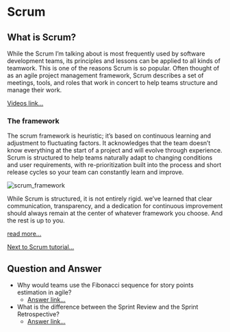 # Scrum


## What is Scrum?
While the Scrum I’m talking about is most frequently used by software development teams, its principles and lessons can be applied to all kinds of teamwork. This is one of the reasons Scrum is so popular. Often thought of as an agile project management framework, Scrum describes a set of meetings, tools, and roles that work in concert to help teams structure and manage their work.

[Videos link...](https://www.youtube.com/watch?v=b02ZkndLk1Y)

### The framework
The scrum framework is heuristic; it’s based on continuous learning and adjustment to fluctuating factors. It acknowledges that the team doesn’t know everything at the start of a project and will evolve through experience. Scrum is structured to help teams naturally adapt to changing conditions and user requirements, with re-prioritization built into the process and short release cycles so your team can constantly learn and improve.

![scrum_framework](https://wac-cdn.atlassian.com/dam/jcr:dff5cc03-b256-475a-acbd-d01d5db71656/sprint_cycle.png?cdnVersion=kr)

While Scrum is structured, it is not entirely rigid. we’ve learned that clear communication, transparency, and a dedication for continuous improvement should always remain at the center of whatever framework you choose. And the rest is up to you.

[read more...](https://www.atlassian.com/agile/scrum)

[Next to Scrum tutorial...](https://www.atlassian.com/agile/tutorials/how-to-do-scrum-with-jira-software)

## Question and Answer

- Why would teams use the Fibonacci sequence for story points estimation in agile? 
    - [Answer link...](https://www.quora.com/Why-would-teams-use-the-Fibonacci-sequence-for-story-points-estimation-in-agile) 
- What is the difference between the Sprint Review and the Sprint Retrospective? 
    - [Answer link...](https://www.quora.com/Agile-Software-Development-What-is-the-difference-between-the-Sprint-Review-and-the-Sprint-Retrospective)